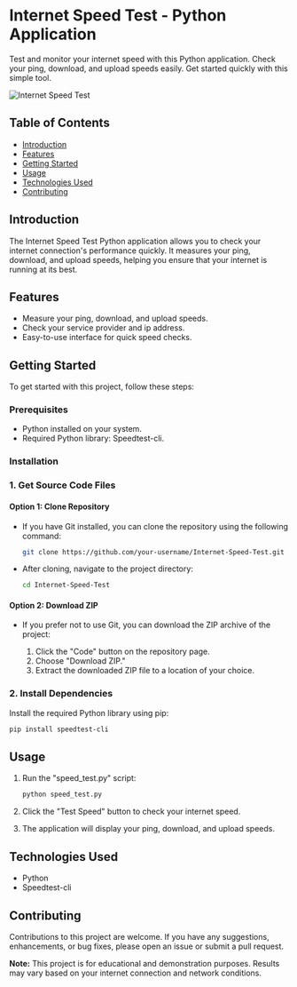 # Internet Speed Test - Python Application

Test and monitor your internet speed with this Python application. Check your ping, download, and upload speeds easily. Get started quickly with this simple tool.

![Internet Speed Test](https://drive.google.com/uc?id=1TlFnkX_u3q1OB2WsZ2ZzqxsVIdO03YV6)

## Table of Contents

- [Introduction](#introduction)
- [Features](#features)
- [Getting Started](#getting-started)
- [Usage](#usage)
- [Technologies Used](#technologies-used)
- [Contributing](#contributing)

## Introduction

The Internet Speed Test Python application allows you to check your internet connection's performance quickly. It measures your ping, download, and upload speeds, helping you ensure that your internet is running at its best.

## Features

- Measure your ping, download, and upload speeds.
- Check your service provider and ip address.
- Easy-to-use interface for quick speed checks.

## Getting Started

To get started with this project, follow these steps:

### Prerequisites

- Python installed on your system.
- Required Python library: Speedtest-cli.

### Installation

### 1. Get Source Code Files
#### Option 1: Clone Repository

- If you have Git installed, you can clone the repository using the following command:

  ```bash
  git clone https://github.com/your-username/Internet-Speed-Test.git
  ```

- After cloning, navigate to the project directory:

  ```bash
  cd Internet-Speed-Test
  ```

#### Option 2: Download ZIP

- If you prefer not to use Git, you can download the ZIP archive of the project:

  1. Click the "Code" button on the repository page.
  2. Choose "Download ZIP."
  3. Extract the downloaded ZIP file to a location of your choice.

### 2. Install Dependencies

Install the required Python library using pip:

```bash
pip install speedtest-cli
```

## Usage

1. Run the "speed_test.py" script:

   ```bash
   python speed_test.py
   ```

2. Click the "Test Speed" button to check your internet speed.
3. The application will display your ping, download, and upload speeds.

## Technologies Used

- Python
- Speedtest-cli

## Contributing

Contributions to this project are welcome. If you have any suggestions, enhancements, or bug fixes, please open an issue or submit a pull request.

**Note:** This project is for educational and demonstration purposes. Results may vary based on your internet connection and network conditions.